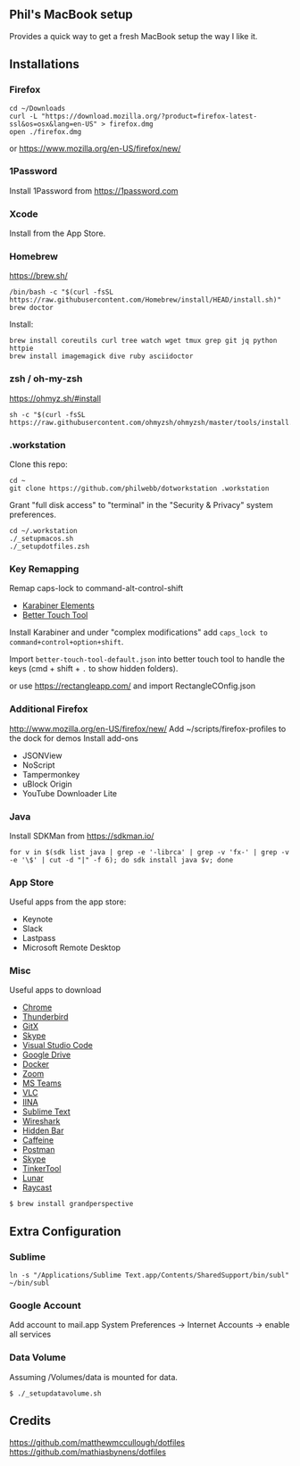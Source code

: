 ## Phil's MacBook setup

Provides a quick way to get a fresh MacBook setup the way I like it.


## Installations

### Firefox

```
cd ~/Downloads
curl -L "https://download.mozilla.org/?product=firefox-latest-ssl&os=osx&lang=en-US" > firefox.dmg
open ./firefox.dmg
```

or https://www.mozilla.org/en-US/firefox/new/



### 1Password
Install 1Password from https://1password.com




### Xcode
Install from the App Store.



### Homebrew

https://brew.sh/

```
/bin/bash -c "$(curl -fsSL https://raw.githubusercontent.com/Homebrew/install/HEAD/install.sh)"
brew doctor
```

Install:

```
brew install coreutils curl tree watch wget tmux grep git jq python httpie
brew install imagemagick dive ruby asciidoctor
```



### zsh / oh-my-zsh

https://ohmyz.sh/#install

```
sh -c "$(curl -fsSL https://raw.githubusercontent.com/ohmyzsh/ohmyzsh/master/tools/install.sh)"
```



### .workstation
Clone this repo:

```
cd ~
git clone https://github.com/philwebb/dotworkstation .workstation
```

Grant "full disk access" to "terminal" in the "Security & Privacy" system preferences.

```
cd ~/.workstation
./_setupmacos.sh
./_setupdotfiles.zsh
```



### Key Remapping
Remap caps-lock to command-alt-control-shift
* [Karabiner Elements](https://karabiner-elements.pqrs.org/)
* [Better Touch Tool](http://www.folivora.ai/)

Install Karabiner and under "complex modifications" add `caps_lock to command+control+option+shift`. 

Import `better-touch-tool-default.json` into better touch tool to handle the keys (cmd + shift + `.` to show hidden folders).

or use https://rectangleapp.com/ and import RectangleCOnfig.json




### Additional Firefox
http://www.mozilla.org/en-US/firefox/new/
Add ~/scripts/firefox-profiles to the dock for demos
Install add-ons
- JSONView
- NoScript
- Tampermonkey
- uBlock Origin
- YouTube Downloader Lite



### Java
Install SDKMan from https://sdkman.io/

```
for v in $(sdk list java | grep -e '-librca' | grep -v 'fx-' | grep -v -e '\$' | cut -d "|" -f 6); do sdk install java $v; done
```


### App Store
Useful apps from the app store:

* Keynote
* Slack
* Lastpass
* Microsoft Remote Desktop



### Misc

Useful apps to download

* [Chrome](https://www.google.com/intl/en/chrome/browser/)
* [Thunderbird](http://www.mozilla.org/en-US/thunderbird/)
* [GitX](https://github.com/gitx/gitx)
* [Skype](http://www.skype.com/en/)
* [Visual Studio Code](https://code.visualstudio.com/)
* [Google Drive](https://www.google.com/drive/download/)
* [Docker](https://www.docker.com/products/docker-desktop/)
* [Zoom](https://zoom.us/download)
* [MS Teams](https://www.microsoft.com/en-us/microsoft-teams/log-in)
* [VLC](https://www.videolan.org/vlc/)
* [IINA](https://iina.io/)
* [Sublime Text](https://www.sublimetext.com/)
* [Wireshark](https://www.wireshark.org/)
* [Hidden Bar](https://github.com/dwarvesf/hidden)
* [Caffeine](https://caffeine.en.softonic.com/mac)
* [Postman](https://www.postman.com/downloads/)
* [Skype](https://www.skype.com/en/get-skype/)
* [TinkerTool](http://www.bresink.com/osx/0TinkerTool/download.php)
* [Lunar](https://lunar.fyi/)
* [Raycast](https://www.raycast.com/)

```
$ brew install grandperspective
```


## Extra Configuration

### Sublime

```
ln -s "/Applications/Sublime Text.app/Contents/SharedSupport/bin/subl" ~/bin/subl
```

### Google Account
Add account to mail.app
System Preferences -> Internet Accounts -> enable all services



### Data Volume
Assuming /Volumes/data is mounted for data.

```
$ ./_setupdatavolume.sh
```



## Credits

https://github.com/matthewmccullough/dotfiles
https://github.com/mathiasbynens/dotfiles
